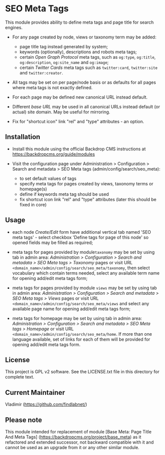 SEO Meta Tags
===================================

This module provides ability to define meta tags and page title 
for search engines.

- For any page created by node, views or taxonomy term may be added:
  
   - page title tag instead generated by system;
   - keywords (optionally), descriptions and robots meta tags; 
   - certain *Open Graph Protocol* meta tags, such as `og:type`, `og:title`, 
     `og:description`, `og:site_name` and `og:image`;
   - certain *Twitter Cards* meta tags such as `twitter:card`, `twitter:site`
     and `twitter:creator`.  
  

- All tags may be set on per page/node basis or as defaults for all pages 
where meta tags is not exactly defined.

- For each page may be defined new canonical URL instead default.

- Different *base URL* may be used in all canonical URLs instead default 
(or actual) site domain. May be useful for mirroring.

- Fix for "shortcut icon" link "rel" and "type" attributes - an option.

Installation
------------

- Install this module using the official Backdrop CMS instructions at
  https://backdropcms.org/guide/modules

- Visit the configuration page under Administration > Configuration > 
  Search and metadata > SEO Meta tags (admin/config/search/seo_meta):

  - to set default values of tags
  - specify meta tags for pages created by views, taxonomy terms or homepage(s)
  - define if keywords meta tag should be used
  - fix shortcut icon link "rel" and "type" attributes (later this should be fixed in core)

Usage
-----
 - each node *Create/Edit* form have additional vertical tab named 
   'SEO meta tags' - select checkbox 'Define tags for page of this node'
   so opened fields may be filled as required;

 - meta tags for pages provided by module`taxonomy` may be set by using tab
   in admin area: *Administration > Configuration > Search and metadata > 
   SEO Meta tags > Taxonomy* pages or visit URL
   `<domain_name>/admin/config/search/seo_meta/taxonomy`,
   then select vocabulary which contain terms needed, select any available 
   term name for opening add/edit meta tags form;
 
 - meta tags for pages provided by module `views` may be set by using tab
   in admin area: *Administration > Configuration > Search and metadata > 
   SEO Meta tags > Views* pages or visit URL
   `<domain_name>/admin/config/search/seo_meta/views`
   and select any available page name for opening add/edit meta tags form;  

 - meta tags for homepage may be set by using tab
   in admin area: *Administration > Configuration > Search and metadata > 
   SEO Meta tags > Homepage* or visit URL
   `<domain_name>/admin/config/search/seo_meta/home`.
   If more than one language available, set of links for each of them will be 
   provided for opening add/edit meta tags form.  

License
-------

This project is GPL v2 software. See the LICENSE.txt file in this directory for
complete text.

Current Maintainer
------------------

Vladimir (https://github.com/findlabnet/)

Please note
----------------------

This module intended for replacement of module [Base Meta: Page Title And Meta Tags] (https://backdropcms.org/project/base_meta) as it refactored and extended successor, 
not backward compatible with it and cannot be used as an upgrade from it or any other
similar module.
